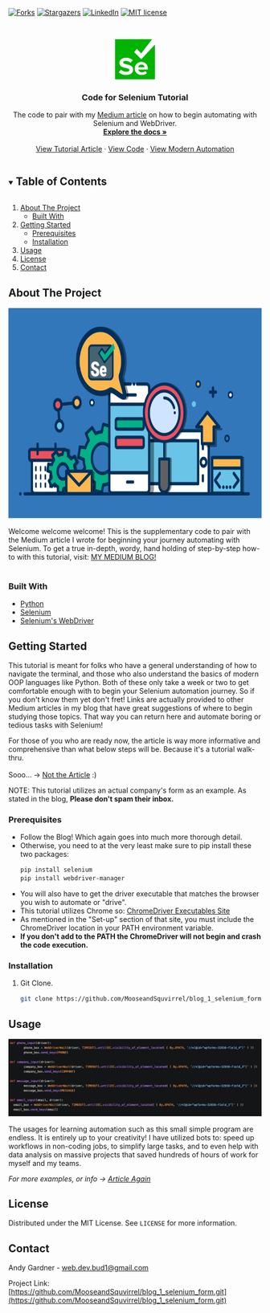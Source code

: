 <!--
*** Thanks for checking out the Best-README-Template. If you have a suggestion
*** that would make this better, please fork the blog_1_selenium and create a pull request
*** or simply open an issue with the tag "enhancement".
*** Thanks again! Now go create something AMAZING! :D
***
***
***
*** To avoid retyping too much info. Do a search and replace for the following:
*** github_username, repo_name, twitter_handle, email, project_title, project_description
-->



<!-- PROJECT SHIELDS -->
<!--
*** I'm using markdown "reference style" links for readability.
*** Reference links are enclosed in brackets [ ] instead of parentheses ( ).
*** See the bottom of this document for the declaration of the reference variables
*** for contributors-url, forks-url, etc. This is an optional, concise syntax you may use.
*** https://www.markdownguide.org/basic-syntax/#reference-style-links
-->

[![Forks][forks-shield]][forks-url]
[![Stargazers][stars-shield]][stars-url]
[![LinkedIn][linkedin-shield]][linkedin-url]
[![MIT license](https://img.shields.io/badge/License-MIT-blue.svg)](https://lbesson.mit-license.org/)

<!-- PROJECT LOGO -->
<br />
<p align="center">
  <a href="https://github.com/MooseandSquvirrel/blog_1_selenium_form.git">
    <img src="images/seleniumPic1.png" alt="Selenium Logo" width="80" height="80">
  </a>

  <h3 align="center">Code for Selenium Tutorial</h3>

  <p align="center">
  	The code to pair with my <a href="https://medium.com/@andygardnerucla/automate-your-work-with-selenium-2578d5bf61a8">Medium article</a> on how to begin automating with Selenium and WebDriver.
    <br />
    <a href="https://github.com/MooseandSquvirrel/blog_1_selenium_form.git"><strong>Explore the docs »</strong></a>
    <br />
    <br />
    <a href="https://sherlock-portfolio.herokuapp.com/">View Tutorial Article</a>
    ·
    <a href="https://github.com/MooseandSquvirrel/blog_1_selenium_form.git">View Code</a>
    ·
    <a href="https://www.youtube.com/watch?v=6n9ESFJTnHs&list=PLkqzviz5ifFKApVwHy71jHXIAcJ797lkR&index=42">View Modern Automation</a>
  </p>
</p>



<!-- TABLE OF CONTENTS -->
<details open="open">
  <summary><h2 style="display: inline-block">Table of Contents</h2></summary>
  <ol>
    <li>
      <a href="#about-the-project">About The Project</a>
      <ul>
        <li><a href="#built-with">Built With</a></li>
      </ul>
    </li>
    <li>
      <a href="#getting-started">Getting Started</a>
      <ul>
        <li><a href="#prerequisites">Prerequisites</a></li>
        <li><a href="#installation">Installation</a></li>
      </ul>
    </li>
    <li><a href="#usage">Usage</a></li>
    <li><a href="#license">License</a></li>
    <li><a href="#contact">Contact</a></li>
  </ol>
</details>



<!-- ABOUT THE PROJECT -->
## About The Project

<p align="center">
  <a href="https://github.com/MooseandSquvirrel/blog_1_selenium_form.git">
    <img src="images/seleniumPic2.png" alt="Selenium Logo" width="640" height="420">
  </a>
</p>

Welcome welcome welcome! This is the supplementary code to pair with the Medium article I
wrote for beginning your journey automating with Selenium. To get a true in-depth, wordy, 
hand holding of step-by-step  how-to with this tutorial, visit:
<a href="https://medium.com/@andygardnerucla/automate-your-work-with-selenium-2578d5bf61a8">MY MEDIUM BLOG!</a>
<br />
<br />


### Built With

* [Python](https://www.python.org/)
* [Selenium](https://www.selenium.dev/)
* [Selenium's WebDriver](https://www.selenium.dev/documentation/en/webdriver/)


<!-- GETTING STARTED -->
## Getting Started

This tutorial is meant for folks who have a general understanding of how to navigate the terminal,
and those who also understand the basics of modern OOP languages like Python. Both of these only take a week 
or two to get comfortable enough with to begin your Selenium automation journey. So if you don't know
them yet don't fret! Links are actually provided to other Medium articles in my blog that have great suggestions of where
to begin studying those topics. That way you can return here and automate boring or tedious tasks with Selenium!

For those of you who are ready now, the article is way more informative and comprehensive than what below steps will be. Because it's
a tutorial walk-thru. 
<br/>
<br/>
Sooo... -> <a href="https://medium.com/@andygardnerucla/automate-your-work-with-selenium-2578d5bf61a8">Not the Article</a>
   :) 
<br/>

NOTE: This tutorial utilizes an actual company's form as an example. As stated in the blog, **Please don't
spam their inbox.** 



### Prerequisites

* Follow the Blog! Which again goes into much more thorough detail.
* Otherwise, you need to at the very least make sure to pip install these two packages:
  ```sh
  pip install selenium
  pip install webdriver-manager
  ```
* You will also have to get the driver executable that matches the browser you wish to automate or "drive".
* This tutorial utilizes Chrome so: <a href="https://chromedriver.chromium.org/downloads">ChromeDriver Executables Site</a>
* As mentioned in the "Set-up" section of that site, you must include the ChromeDriver location in your PATH environment variable.
* **If you don't add to the PATH the ChromeDriver will not begin and crash the code execution.**


### Installation

1. Git Clone.
   ```sh
   git clone https://github.com/MooseandSquvirrel/blog_1_selenium_form.git
   ```
   
<!-- USAGE EXAMPLES -->
## Usage

![](images/seleniumPicUsage.png)

The usages for learning automation such as this small simple program are endless. It is entirely up to your creativity!
I have utilized bots to: speed up workflows in non-coding jobs, to simplify large tasks, and to even help with data analysis 
on massive projects that saved hundreds of hours of work for myself and my teams.

_For more examples, or info -> [Article Again](https://medium.com/@andygardnerucla/automate-your-work-with-selenium-2578d5bf61a8)_


<!-- LICENSE -->
## License

Distributed under the MIT License. See `LICENSE` for more information.


<!-- CONTACT -->
## Contact

Andy Gardner - web.dev.bud1@gmail.com

Project Link: [https://github.com/MooseandSquvirrel/blog_1_selenium_form.git](https://github.com/MooseandSquvirrel/blog_1_selenium_form.git)



<!-- MARKDOWN LINKS & IMAGES -->
<!-- https://www.markdownguide.org/basic-syntax/#reference-style-links -->
[forks-shield]: https://img.shields.io/github/forks/MooseandSquvirrel/blog_1_selenium_form.svg?style=for-the-badge
[forks-url]: https://github.com/MooseandSquvirrel/blog_1_selenium_form/network/members
[stars-shield]: https://img.shields.io/github/stars/MooseandSquvirrel/blog_1_selenium_form.svg?style=for-the-badge
[stars-url]: https://github.com/MooseandSquvirrel/blog_1_selenium_form/stargazers
[issues-shield]: https://img.shields.io/github/issues/MooseandSquvirrel/blog_1_selenium_form.svg?style=for-the-badge
[issues-url]: https://github.com/MooseandSquvirrel/blog_1_selenium_form/issues
[linkedin-shield]: https://img.shields.io/badge/-LinkedIn-black.svg?style=for-the-badge&logo=linkedin&colorB=555
[linkedin-url]: https://linkedin.com/in/MooseandSquvirrel
